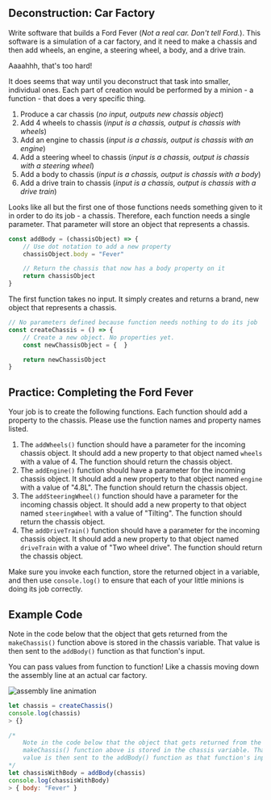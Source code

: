 ## Deconstruction: Car Factory

Write software that builds a Ford Fever (_Not a real car. Don't tell Ford._). This software is a simulation of a car factory, and it need to make a chassis and then add wheels, an engine, a steering wheel, a body, and a drive train.

Aaaahhh, that's too hard!

It does seems that way until you deconstruct that task into smaller, individual ones. Each part of creation would be performed by a minion - a function - that does a very specific thing.

1. Produce a car chassis (_no input, outputs new chassis object_)
2. Add 4 wheels to chassis (_input is a chassis, output is chassis with wheels_)
3. Add an engine to chassis (_input is a chassis, output is chassis with an engine_)
4. Add a steering wheel to chassis (_input is a chassis, output is chassis with a steering wheel_)
5. Add a body to chassis (_input is a chassis, output is chassis with a body_)
6. Add a drive train to chassis (_input is a chassis, output is chassis with a drive train_)

Looks like all but the first one of those functions needs something given to it in order to do its job - a chassis. Therefore, each function needs a single parameter. That parameter will store an object that represents a chassis.

```js
const addBody = (chassisObject) => {
	// Use dot notation to add a new property
	chassisObject.body = "Fever"

	// Return the chassis that now has a body property on it
	return chassisObject
}
```

The first function takes no input. It simply creates and returns a brand, new object that represents a chassis.

```js
// No parameters defined because function needs nothing to do its job
const createChassis = () => {
	// Create a new object. No properties yet.
	const newChassisObject = {	}

	return newChassisObject
}
```

## Practice: Completing the Ford Fever

Your job is to create the following functions. Each function should add a property to the chassis. Please use the function names and property names listed.

1. The `addWheels()` function should have a parameter for the incoming chassis object. It should add a new property to that object named `wheels` with a value of 4. The function should return the chassis object.
2. The `addEngine()` function should have a parameter for the incoming chassis object. It should add a new property to that object named `engine` with a value of "4.8L". The function should return the chassis object.
3. The `addSteeringWheel()` function should have a parameter for the incoming chassis object. It should add a new property to that object named `steeringWheel` with a value of "Tilting". The function should return the chassis object.
4. The `addDriveTrain()` function should have a parameter for the incoming chassis object. It should add a new property to that object named `driveTrain` with a value of "Two wheel drive". The function should return the chassis object.

Make sure you invoke each function, store the returned object in a variable, and then use `console.log()` to ensure that each of your little minions is doing its job correctly.

## Example Code

Note in the code below that the object that gets returned from the `makeChassis()` function above is stored in the chassis variable. That value is then sent to the `addBody()` function as that function's input.

You can pass values from function to function! Like a chassis moving down the assembly line at an actual car factory.

![assembly line animation](https://storage.googleapis.com/replit/images/1590241812145_5f6f7764dbb69a6f63230c9f48d58b7d.gif)

```js
let chassis = createChassis()
console.log(chassis)
> {}

/*
	Note in the code below that the object that gets returned from the
	makeChassis() function above is stored in the chassis variable. That
	value is then sent to the addBody() function as that function's input.
*/
let chassisWithBody = addBody(chassis)
console.log(chassisWithBody)
> { body: "Fever" }
```

